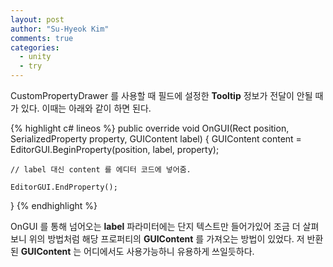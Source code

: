 ```yaml
---
layout: post
author: "Su-Hyeok Kim"
comments: true
categories:
  - unity
  - try
---
```


CustomPropertyDrawer 를 사용할 때 필드에 설정한 __Tooltip__ 정보가 전달이 안될 때가 있다. 이때는 아래와 같이 하면 된다.

{% highlight c# lineos %}
public override void OnGUI(Rect position, SerializedProperty property, GUIContent label)
{
    GUIContent content = EditorGUI.BeginProperty(position, label, property);

    // label 대신 content 를 에디터 코드에 넣어줌.

    EditorGUI.EndProperty();
}
{% endhighlight %}

OnGUI 를 통해 넘어오는 __label__ 파라미터에는 단지 텍스트만 들어가있어 조금 더 살펴보니 위의 방법처럼 해당 프로퍼티의 __GUIContent__ 를 가져오는 방법이 있었다. 저 반환된 __GUIContent__ 는 어디에서도 사용가능하니 유용하게 쓰일듯하다.
